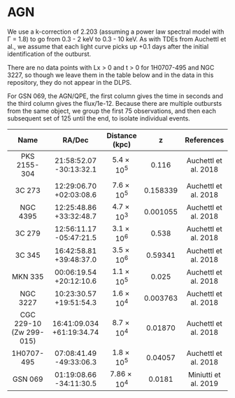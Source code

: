 # AGN

We use a k-correction of 2.203 (assuming a power law spectral model with Γ = 1.8) to go from 0.3 - 2 keV to 0.3 - 10 keV. As with TDEs from Auchettl et al., we assume that each light curve picks up +0.1 days after the initial identification of the outburst.

There are no data points with Lx > 0 and t > 0 for 1H0707-495 and NGC 3227, so though we leave them in the table below and in the data in this repository, they do not appear in the DLPS.

For GSN 069, the AGN/QPE, the first column gives the time in seconds and the third column gives the flux/1e-12. Because there are multiple outbursts from the same object, we group the first 75 observations, and then each subsequent set of 125 until the end, to isolate individual events.

|Name | RA/Dec | Distance (kpc) | z | References|
| :---: | :---: | :---: | :---: | :---: |
| PKS 2155-304 | 21:58:52.07 -30:13:32.1 | $5.4 \times 10^5$ | 0.116 | Auchettl et al. 2018|
| 3C 273 | 12:29:06.70 +02:03:08.6 | $7.6 \times 10^5$ | 0.158339 | Auchettl et al. 2018|
| NGC 4395 | 12:25:48.86 +33:32:48.7 | $4.7 \times 10^3$ | 0.001055 | Auchettl et al. 2018|
| 3C 279 | 12:56:11.17 -05:47:21.5 | $3.1 \times 10^6$ | 0.538 | Auchettl et al. 2018|
| 3C 345 | 16:42:58.81 +39:48:37.0 | $3.5 \times 10^6$ | 0.59341 | Auchettl et al. 2018|
| MKN 335 | 00:06:19.54 +20:12:10.6 | $1.1 \times 10^5$ | 0.025 | Auchettl et al. 2018|
| NGC 3227 | 10:23:30.57 +19:51:54.3 | $1.6 \times 10^4$ | 0.003763 | Auchettl et al. 2018|
| CGC 229-10 (Zw 299-015) | 16:41:09.034 +61:19:34.74  | $8.7 \times 10^4$ | 0.01870 | Auchettl et al. 2018|
| 1H0707-495 | 07:08:41.49 -49:33:06.3  | $1.8 \times 10^5$ | 0.04057 | Auchettl et al. 2018|
| GSN 069 | 01:19:08.66 -34:11:30.5  | $7.86 \times 10^4$ | 0.0181 | Miniutti et al. 2019|
